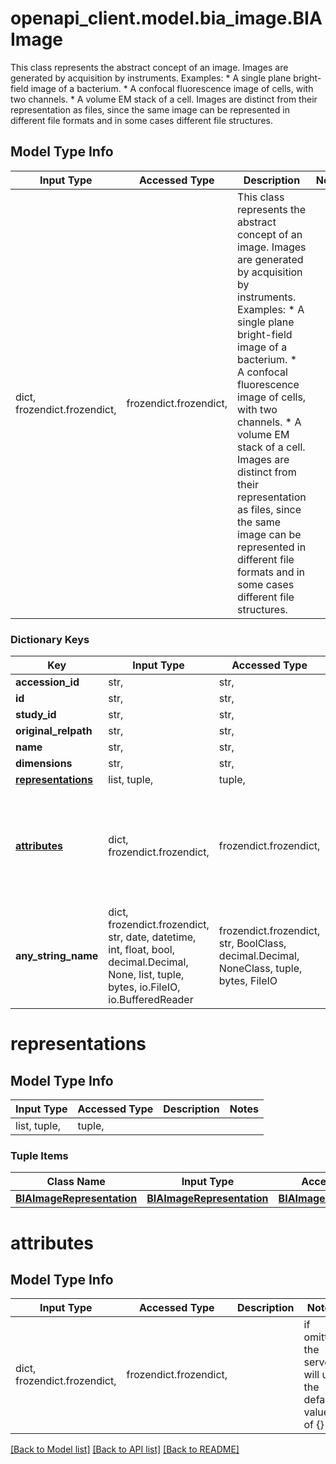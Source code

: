 # openapi_client.model.bia_image.BIAImage

This class represents the abstract concept of an image. Images are generated by acquisition by instruments.  Examples:  * A single plane bright-field image of a bacterium. * A confocal fluorescence image of cells, with two channels. * A volume EM stack of a cell.  Images are distinct from their representation as files, since the same image can be represented in different file formats and in some cases different file structures.

## Model Type Info
Input Type | Accessed Type | Description | Notes
------------ | ------------- | ------------- | -------------
dict, frozendict.frozendict,  | frozendict.frozendict,  | This class represents the abstract concept of an image. Images are generated by acquisition by instruments.  Examples:  * A single plane bright-field image of a bacterium. * A confocal fluorescence image of cells, with two channels. * A volume EM stack of a cell.  Images are distinct from their representation as files, since the same image can be represented in different file formats and in some cases different file structures. | 

### Dictionary Keys
Key | Input Type | Accessed Type | Description | Notes
------------ | ------------- | ------------- | ------------- | -------------
**accession_id** | str,  | str,  |  | 
**id** | str,  | str,  |  | 
**study_id** | str,  | str,  |  | 
**original_relpath** | str,  | str,  |  | 
**name** | str,  | str,  |  | [optional] 
**dimensions** | str,  | str,  |  | [optional] 
**[representations](#representations)** | list, tuple,  | tuple,  |  | [optional] 
**[attributes](#attributes)** | dict, frozendict.frozendict,  | frozendict.frozendict,  |  | [optional] if omitted the server will use the default value of {}
**any_string_name** | dict, frozendict.frozendict, str, date, datetime, int, float, bool, decimal.Decimal, None, list, tuple, bytes, io.FileIO, io.BufferedReader | frozendict.frozendict, str, BoolClass, decimal.Decimal, NoneClass, tuple, bytes, FileIO | any string name can be used but the value must be the correct type | [optional]

# representations

## Model Type Info
Input Type | Accessed Type | Description | Notes
------------ | ------------- | ------------- | -------------
list, tuple,  | tuple,  |  | 

### Tuple Items
Class Name | Input Type | Accessed Type | Description | Notes
------------- | ------------- | ------------- | ------------- | -------------
[**BIAImageRepresentation**](BIAImageRepresentation.md) | [**BIAImageRepresentation**](BIAImageRepresentation.md) | [**BIAImageRepresentation**](BIAImageRepresentation.md) |  | 

# attributes

## Model Type Info
Input Type | Accessed Type | Description | Notes
------------ | ------------- | ------------- | -------------
dict, frozendict.frozendict,  | frozendict.frozendict,  |  | if omitted the server will use the default value of {}

[[Back to Model list]](../../README.md#documentation-for-models) [[Back to API list]](../../README.md#documentation-for-api-endpoints) [[Back to README]](../../README.md)

